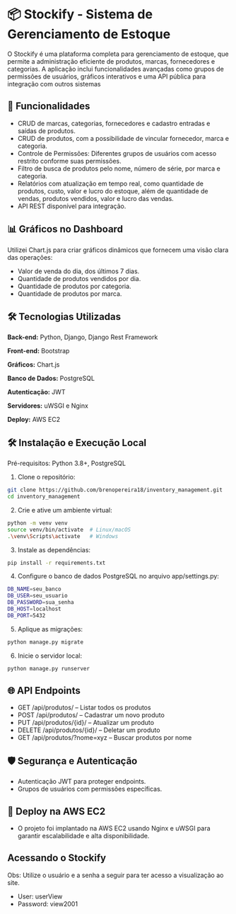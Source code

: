 

# 📦 Stockify - Sistema de Gerenciamento de Estoque

O Stockify é uma plataforma completa para gerenciamento de estoque, que permite a administração eficiente de produtos, marcas, fornecedores e categorias. A aplicação inclui funcionalidades avançadas como grupos de permissões de usuários, gráficos interativos e uma API pública para integração com outros sistemas


## 🚀 Funcionalidades

- CRUD de marcas, categorias, fornecedores e cadastro entradas e saídas de produtos.
- CRUD de produtos, com a possibilidade de vincular fornecedor, marca e categoria.
- Controle de Permissões: Diferentes grupos de usuários com acesso restrito conforme suas permissões.
- Filtro de busca de produtos pelo nome, número de série, por marca e categoria.
- Relatórios com atualização em tempo real, como quantidade de produtos, custo, valor e lucro do estoque, além de quantidade de vendas, produtos vendidos, valor e lucro das vendas.
- API REST disponível para integração.


## 📊 Gráficos no Dashboard

Utilizei Chart.js para criar gráficos dinâmicos que fornecem uma visão clara das operações:

- Valor de venda do dia, dos últimos 7 dias.
- Quantidade de produtos vendidos por dia.
- Quantidade de produtos por categoria.
- Quantidade de produtos por marca.




## 🛠️ Tecnologias Utilizadas

**Back-end:** Python, Django, Django Rest Framework

**Front-end:** Bootstrap

**Gráficos:** Chart.js

**Banco de Dados:** PostgreSQL

**Autenticação:** JWT

**Servidores:** uWSGI e Nginx

**Deploy:** AWS EC2


## 🛠️ Instalação e Execução Local

Pré-requisitos: Python 3.8+, PostgreSQL

1. Clone o repositório:
```bash
git clone https://github.com/brenopereira18/inventory_management.git
cd inventory_management
```

2. Crie e ative um ambiente virtual:
```bash
python -m venv venv
source venv/bin/activate  # Linux/macOS
.\venv\Scripts\activate   # Windows
```

3. Instale as dependências:
```bash
pip install -r requirements.txt
```

4. Configure o banco de dados PostgreSQL no arquivo app/settings.py:
```bash
DB_NAME=seu_banco
DB_USER=seu_usuario
DB_PASSWORD=sua_senha
DB_HOST=localhost
DB_PORT=5432
```

5. Aplique as migrações:
```bash
python manage.py migrate
```

6. Inicie o servidor local:
```bash
python manage.py runserver

```
## 🌐 API Endpoints

- GET /api/produtos/ – Listar todos os produtos
- POST /api/produtos/ – Cadastrar um novo produto
- PUT /api/produtos/{id}/ – Atualizar um produto
- DELETE /api/produtos/{id}/ – Deletar um produto
- GET /api/produtos/?nome=xyz – Buscar produtos por nome
## 🛡️ Segurança e Autenticação

- Autenticação JWT para proteger endpoints.
- Grupos de usuários com permissões específicas.
## 🚀 Deploy na AWS EC2

- O projeto foi implantado na AWS EC2 usando Nginx e uWSGI para garantir escalabilidade e alta disponibilidade.
## Acessando o Stockify

Obs: Utilize o usuário e a senha a seguir para ter acesso a visualização ao site.

- User: userView
- Password: view2001
